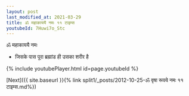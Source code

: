 ```yaml
---
layout: post
last_modified_at: 2021-03-29
title: ॐ महाकाययै नमः ११ टाइम्स
youtubeId: 7Huwi7o_Stc
---
```

 
 
 ॐ महाकाययै नमः  
 
 -  जिसके पास पूरा ब्रह्मांड ही उसका शरीर है 
 
  
 
  
 
 
 
 
 
 


{% include youtubePlayer.html id=page.youtubeId %}
 
[Next]({{ site.baseurl }}{% link  split1/_posts/2012-10-25-ॐ वृषा रूपये नमः ११ टाइम्स.md%})
 
